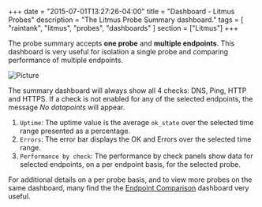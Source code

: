 +++
date = "2015-07-01T13:27:26-04:00"
title = "Dashboard - Litmus Probes"
description = "The Litmus Probe Summary dashboard."
tags = [ "raintank", "litmus", "probes", "dashboards" ]
section = ["Litmus"]
+++

The probe summary accepts **one probe** and **multiple endpoints**. This dashboard is very useful for isolation a single probe and comparing performance of multiple endpoints. 

![Picture](/img/docs/Litmus-Probe-Summary.png)

The summary dashboard will always show all 4 checks: DNS, Ping, HTTP and HTTPS. If a check is not enabled for any of the selected endpoints, the message *No datapoints* will appear. 

1. `Uptime`: The uptime value is the average `ok_state` over the selected time range presented as a percentage. 
2. `Errors`: The error bar displays the OK and Errors over the selected time range. 
3. `Performance by check`: The performance by check panels show data for selected endpoints, on a per endpoint basis, for the selected probe.  

For additional details on a per probe basis, and to view more probes on the same dashboard, many find the the [Endpoint Comparison](/docs/litmus/litmus-endpoint-comparison/) dashboard very useful. 
